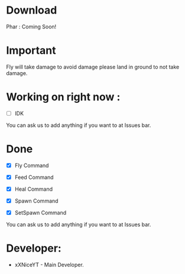 # Download
Phar : Coming Soon!

# Important

Fly will take damage to avoid damage please land in ground to not take damage.

# Working on right now :

- [ ] IDK

You can ask us to add anything if you want to at Issues bar.

# Done

- [x] Fly Command

- [x] Feed Command

- [x] Heal Command

- [x] Spawn Command

- [x] SetSpawn Command

You can ask us to add anything if you want to at Issues bar.

 # Developer:
 
 * xXNiceYT - Main Developer.
